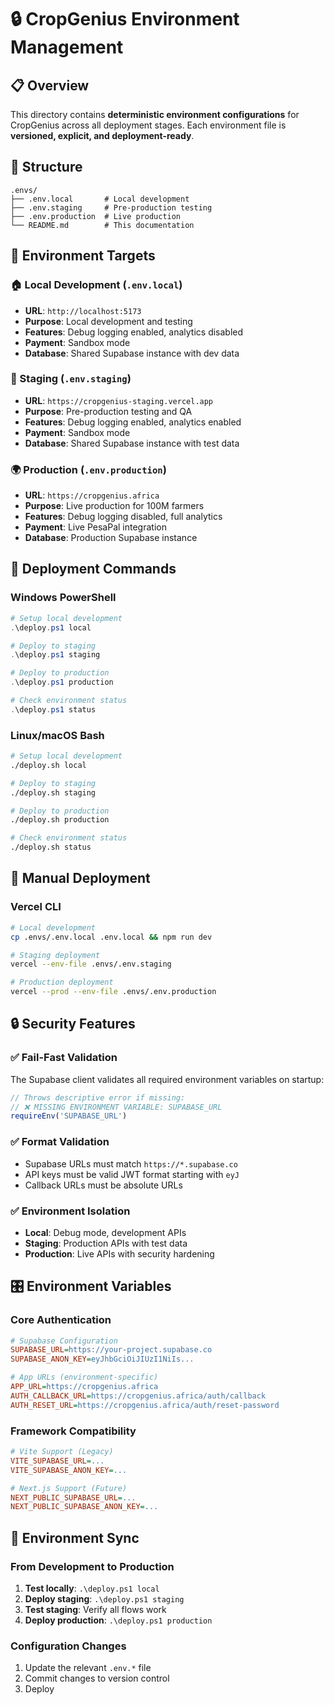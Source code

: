 # 🔒 CropGenius Environment Management

## 📋 Overview

This directory contains **deterministic environment configurations** for CropGenius across all deployment stages. Each environment file is **versioned, explicit, and deployment-ready**.

## 📂 Structure

```
.envs/
├── .env.local       # Local development
├── .env.staging     # Pre-production testing  
├── .env.production  # Live production
└── README.md        # This documentation
```

## 🎯 Environment Targets

### 🏠 Local Development (`.env.local`)
- **URL**: `http://localhost:5173`
- **Purpose**: Local development and testing
- **Features**: Debug logging enabled, analytics disabled
- **Payment**: Sandbox mode
- **Database**: Shared Supabase instance with dev data

### 🚧 Staging (`.env.staging`)  
- **URL**: `https://cropgenius-staging.vercel.app`
- **Purpose**: Pre-production testing and QA
- **Features**: Debug logging enabled, analytics enabled
- **Payment**: Sandbox mode
- **Database**: Shared Supabase instance with test data

### 🌍 Production (`.env.production`)
- **URL**: `https://cropgenius.africa`
- **Purpose**: Live production for 100M farmers
- **Features**: Debug logging disabled, full analytics
- **Payment**: Live PesaPal integration
- **Database**: Production Supabase instance

## 🚀 Deployment Commands

### Windows PowerShell
```powershell
# Setup local development
.\deploy.ps1 local

# Deploy to staging
.\deploy.ps1 staging

# Deploy to production  
.\deploy.ps1 production

# Check environment status
.\deploy.ps1 status
```

### Linux/macOS Bash
```bash
# Setup local development
./deploy.sh local

# Deploy to staging
./deploy.sh staging

# Deploy to production
./deploy.sh production

# Check environment status
./deploy.sh status
```

## 🔧 Manual Deployment

### Vercel CLI
```bash
# Local development
cp .envs/.env.local .env.local && npm run dev

# Staging deployment
vercel --env-file .envs/.env.staging

# Production deployment  
vercel --prod --env-file .envs/.env.production
```

## 🔒 Security Features

### ✅ **Fail-Fast Validation**
The Supabase client validates all required environment variables on startup:
```typescript
// Throws descriptive error if missing:
// ❌ MISSING ENVIRONMENT VARIABLE: SUPABASE_URL
requireEnv('SUPABASE_URL')
```

### ✅ **Format Validation**
- Supabase URLs must match `https://*.supabase.co`
- API keys must be valid JWT format starting with `eyJ`
- Callback URLs must be absolute URLs

### ✅ **Environment Isolation**
- **Local**: Debug mode, development APIs
- **Staging**: Production APIs with test data
- **Production**: Live APIs with security hardening

## 🎛️ Environment Variables

### Core Authentication
```ini
# Supabase Configuration
SUPABASE_URL=https://your-project.supabase.co
SUPABASE_ANON_KEY=eyJhbGciOiJIUzI1NiIs...

# App URLs (environment-specific)
APP_URL=https://cropgenius.africa
AUTH_CALLBACK_URL=https://cropgenius.africa/auth/callback
AUTH_RESET_URL=https://cropgenius.africa/auth/reset-password
```

### Framework Compatibility
```ini
# Vite Support (Legacy)
VITE_SUPABASE_URL=...
VITE_SUPABASE_ANON_KEY=...

# Next.js Support (Future)
NEXT_PUBLIC_SUPABASE_URL=...
NEXT_PUBLIC_SUPABASE_ANON_KEY=...
```

## 🔄 Environment Sync

### From Development to Production
1. **Test locally**: `.\deploy.ps1 local`
2. **Deploy staging**: `.\deploy.ps1 staging`  
3. **Test staging**: Verify all flows work
4. **Deploy production**: `.\deploy.ps1 production`

### Configuration Changes
1. Update the relevant `.env.*` file
2. Commit changes to version control
3. Deploy